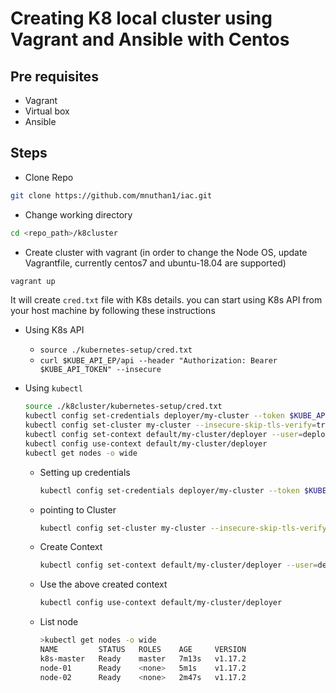 # Creating K8 local cluster using Vagrant and Ansible with Centos

## Pre requisites

- Vagrant
- Virtual box
- Ansible

## Steps

- Clone Repo

```bash
git clone https://github.com/mnuthan1/iac.git
```

- Change working directory

```bash
cd <repo_path>/k8cluster
```

- Create cluster with vagrant (in order to change the Node OS, update Vagrantfile, currently centos7 and ubuntu-18.04 are supported)

```bash
vagrant up
```
It will create `cred.txt` file with K8s details. you can start using K8s API from your host machine by following these instructions
- Using K8s API
  - `source ./kubernetes-setup/cred.txt`
  - `curl $KUBE_API_EP/api --header "Authorization: Bearer $KUBE_API_TOKEN" --insecure`
- Using `kubectl`

    ```bash
    source ./k8cluster/kubernetes-setup/cred.txt
    kubectl config set-credentials deployer/my-cluster --token $KUBE_API_TOKEN
    kubectl config set-cluster my-cluster --insecure-skip-tls-verify=true --server=$KUBE_API_EP
    kubectl config set-context default/my-cluster/deployer --user=deployer/my-cluster --namespace=default --cluster=my-cluster
    kubectl config use-context default/my-cluster/deployer
    kubectl get nodes -o wide
  ```
  - Setting up credentials
    ```bash
    kubectl config set-credentials deployer/my-cluster --token $KUBE_API_TOKEN
    ```
  - pointing to Cluster
    ```bash
    kubectl config set-cluster my-cluster --insecure-skip-tls-verify=true --server=$KUBE_API_EP
    ```
  - Create Context
    ```bash
    kubectl config set-context default/my-cluster/deployer --user=deployer/my-cluster --namespace=default --cluster=my-cluster
    ```
  - Use the above created context
    ```bash
    kubectl config use-context default/my-cluster/deployer
    ```
  - List node
    ```bash
    >kubectl get nodes -o wide
    NAME         STATUS   ROLES    AGE     VERSION
    k8s-master   Ready    master   7m13s   v1.17.2
    node-01      Ready    <none>   5m1s    v1.17.2
    node-02      Ready    <none>   2m47s   v1.17.2
    ```
